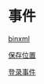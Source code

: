 # 事件

[binxml](binxml/binxml.md "binxml")

[保存位置](保存位置/保存位置.md "保存位置")

[登录事件](登录事件/登录事件.md "登录事件")
